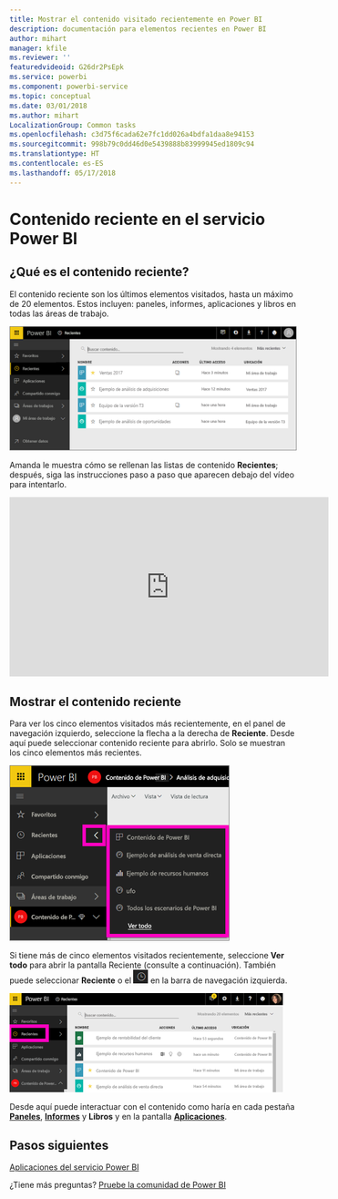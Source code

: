 ```yaml
---
title: Mostrar el contenido visitado recientemente en Power BI
description: documentación para elementos recientes en Power BI
author: mihart
manager: kfile
ms.reviewer: ''
featuredvideoid: G26dr2PsEpk
ms.service: powerbi
ms.component: powerbi-service
ms.topic: conceptual
ms.date: 03/01/2018
ms.author: mihart
LocalizationGroup: Common tasks
ms.openlocfilehash: c3d75f6cada62e7fc1dd026a4bdfa1daa8e94153
ms.sourcegitcommit: 998b79c0dd46d0e5439888b83999945ed1809c94
ms.translationtype: HT
ms.contentlocale: es-ES
ms.lasthandoff: 05/17/2018
---
```

# <a name="recent-content-in-power-bi-service"></a>Contenido **reciente** en el servicio Power BI


## <a name="what-is-recent-content"></a>¿Qué es el contenido reciente?
El contenido reciente son los últimos elementos visitados, hasta un máximo de 20 elementos.  Estos incluyen: paneles, informes, aplicaciones y libros en todas las áreas de trabajo.

![Ventana de contenido reciente](media/service-recent/power-bi-recent-screen.png)

Amanda le muestra cómo se rellenan las listas de contenido **Recientes**; después, siga las instrucciones paso a paso que aparecen debajo del vídeo para intentarlo.

<iframe width="560" height="315" src="https://www.youtube.com/embed/G26dr2PsEpk" frameborder="0" allowfullscreen></iframe>

## <a name="display-recent-content"></a>Mostrar el contenido reciente
Para ver los cinco elementos visitados más recientemente, en el panel de navegación izquierdo, seleccione la flecha a la derecha de **Reciente**.  Desde aquí puede seleccionar contenido reciente para abrirlo. Solo se muestran los cinco elementos más recientes.

![Control flotante de contenido reciente](media/service-recent/power-bi-recent-flyout-new.png)

Si tiene más de cinco elementos visitados recientemente, seleccione **Ver todo** para abrir la pantalla Reciente (consulte a continuación). También puede seleccionar **Reciente** o el ![icono de Reciente](media/service-recent/power-bi-recent-icon.png) en la barra de navegación izquierda.

![Visualización de todo el contenido reciente](media/service-recent/power-bi-recent-list.png)

Desde aquí puede interactuar con el contenido como haría en cada pestaña [**Paneles**](service-dashboards.md), [ **Informes**](service-reports.md) y **Libros** y en la pantalla [**Aplicaciones**](service-install-use-apps.md).

## <a name="next-steps"></a>Pasos siguientes
[Aplicaciones del servicio Power BI](service-install-use-apps.md)

¿Tiene más preguntas? [Pruebe la comunidad de Power BI](http://community.powerbi.com/)

